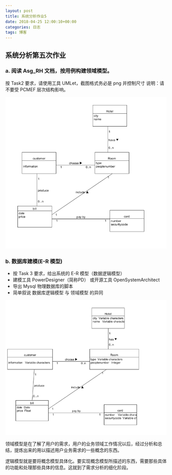 ```yaml
---
layout: post
title: 系统分析作业5
date: 2018-04-25 12:00:10+00:00
categories: 日志
tags: 博客
---
```


##   系统分析第五次作业

### a. 阅读 Asg_RH 文档，按用例构建领域模型。
按 Task2 要求，请使用工具 UMLet，截图格式务必是 png 并控制尺寸 说明：请不要受 PCMEF 层次结构影响。  

![](https://raw.githubusercontent.com/sonhua-deng/sonhua-deng.github.io/master/S1.png)

### b. 数据库建模(E-R 模型)
- 按 Task 3 要求，给出系统的 E-R 模型（数据逻辑模型）
- 建模工具 PowerDesigner（简称PD） 或开源工具 OpenSystemArchitect
- 导出 Mysql 物理数据库的脚本
- 简单叙说 数据库逻辑模型 与 领域模型 的异同  

![](https://raw.githubusercontent.com/sonhua-deng/sonhua-deng.github.io/master/S2.png)


 领域模型是在了解了用户的需求，用户的业务领域工作情况以后，经过分析和总结，提炼出来的用以描述用户业务需求的一些概念的东西。  
 
 逻辑模型就是要将概念模型具体化。要实现概念模型所描述的东西，需要那些具体的功能和处理那些具体的信息。这就到了需求分析的细化阶段。